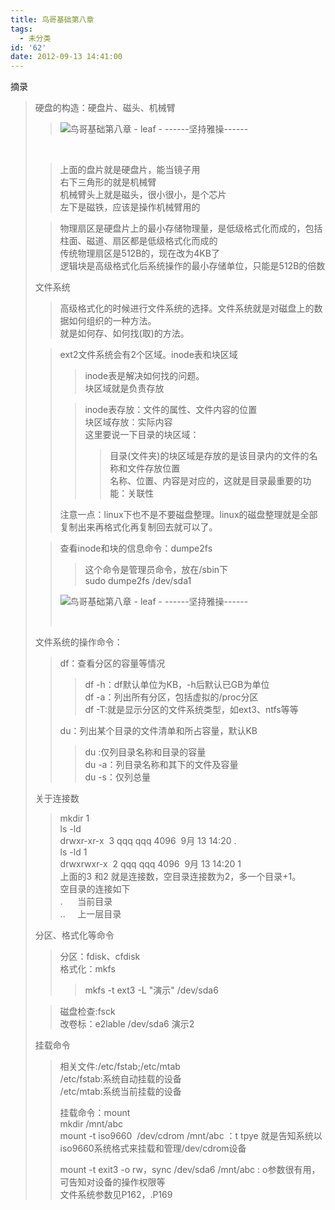 ```yaml
---
title: 鸟哥基础第八章
tags:
  - 未分类
id: '62'
date: 2012-09-13 14:41:00
---
```


摘录  

> 硬盘的构造：硬盘片、磁头、机械臂  
> 
> > ![鸟哥基础第八章 - leaf - ------坚持雅操------](http://img2.ph.126.net/q8nWPXT71-HKLbbzEIejMQ==/43910096384630452.jpg "鸟哥基础第八章 - leaf - ------坚持雅操------")
> 
>    
> 
> > 上面的盘片就是硬盘片，能当镜子用  
> > 右下三角形的就是机械臂  
> > 机械臂头上就是磁头，很小很小，是个芯片  
> > 左下是磁铁，应该是操作机械臂用的  
> 
>   
> 
> > 物理扇区是硬盘片上的最小存储物理量，是低级格式化而成的，包括柱面、磁道、扇区都是低级格式化而成的  
> > 传统物理扇区是512B的，现在改为4KB了  
> > 逻辑块是高级格式化后系统操作的最小存储单位，只能是512B的倍数  
> >   
> 
> 文件系统  
> 
> > 高级格式化的时候进行文件系统的选择。文件系统就是对磁盘上的数据如何组织的一种方法。  
> > 就是如何存、如何找(取)的方法。  
> >   
> 
> > ext2文件系统会有2个区域。inode表和块区域  
> > 
> > > inode表是解决如何找的问题。  
> > > 块区域就是负责存放  
> > 
> >   
> > 
> > > inode表存放：文件的属性、文件内容的位置  
> > > 块区域存放：实际内容  
> > > 这里要说一下目录的块区域：  
> > > 
> > > > 目录(文件夹)的块区域是存放的是该目录内的文件的名称和文件存放位置  
> > > > 名称、位置、内容是对应的，这就是目录最重要的功能：关联性  
> > > >   
> > 
> > 注意一点：linux下也不是不要磁盘整理。linux的磁盘整理就是全部复制出来再格式化再复制回去就可以了。  
> >   
> 
> > 查看inode和块的信息命令：dumpe2fs  
> > 
> > > 这个命令是管理员命令，放在/sbin下  
> > > sudo dumpe2fs /dev/sda1  
> > 
> > ![鸟哥基础第八章 - leaf - ------坚持雅操------](http://img6.ph.126.net/kd4xp39MuNM4RpVay0p3IA==/1317584366000404106.jpg "鸟哥基础第八章 - leaf - ------坚持雅操------")
> > 
> >    
> 
> 文件系统的操作命令：  
> 
> > df：查看分区的容量等情况  
> > 
> > > df -h：df默认单位为KB，-h后默认已GB为单位  
> > > df -a：列出所有分区，包括虚拟的/proc分区  
> > > df -T:就是显示分区的文件系统类型，如ext3、ntfs等等  
> > 
> > du：列出某个目录的文件清单和所占容量，默认KB  
> > 
> > > du :仅列目录名称和目录的容量  
> > > du -a：列目录名称和其下的文件及容量  
> > > du -s：仅列总量  
> 
>   
> 关于连接数  
> 
> > mkdir 1  
> > ls -ld  
> > drwxr-xr-x  3 qqq qqq 4096  9月 13 14:20 .  
> > ls -ld 1  
> > drwxrwxr-x  2 qqq qqq 4096  9月 13 14:20 1  
> > 上面的3 和2 就是连接数，空目录连接数为2，多一个目录+1。  
> > 空目录的连接如下  
> > .      当前目录  
> > ..     上一层目录  
> 
> >   
> 
> 分区、格式化等命令  
> 
> > 分区：fdisk、cfdisk  
> > 格式化：mkfs    
> > 
> > > mkfs -t ext3 -L "演示" /dev/sda6  
> 
> > 磁盘检查:fsck  
> > 改卷标：e2lable /dev/sda6 演示2  
> >   
> 
> 挂载命令  
> 
> > 相关文件:/etc/fstab;/etc/mtab  
> > /etc/fstab:系统自动挂载的设备  
> > /etc/mtab:系统当前挂载的设备  
> >   
> > 挂载命令：mount  
> > mkdir /mnt/abc  
> > mount -t iso9660  /dev/cdrom /mnt/abc ：t tpye 就是告知系统以iso9660系统格式来挂载和管理/dev/cdrom设备  
> >   
> > mount -t exit3 -o rw，sync /dev/sda6 /mnt/abc : o参数很有用，可告知对设备的操作权限等  
> > 文件系统参数见P162，.P169  
> >
